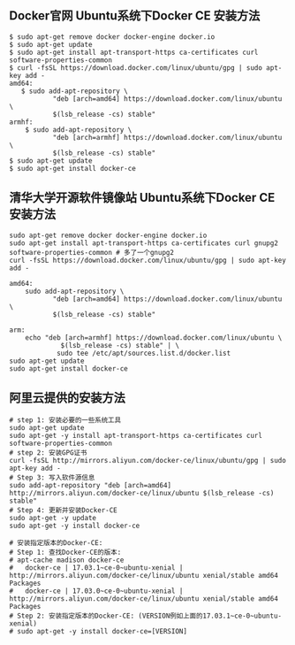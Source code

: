 ## Docker官网 Ubuntu系统下Docker CE 安装方法
    $ sudo apt-get remove docker docker-engine docker.io
    $ sudo apt-get update
    $ sudo apt-get install apt-transport-https ca-certificates curl software-properties-common
    $ curl -fsSL https://download.docker.com/linux/ubuntu/gpg | sudo apt-key add -
    amd64:
       $ sudo add-apt-repository \
               "deb [arch=amd64] https://download.docker.com/linux/ubuntu \
               $(lsb_release -cs) stable"
    armhf:
        $ sudo add-apt-repository \
               "deb [arch=armhf] https://download.docker.com/linux/ubuntu \
               $(lsb_release -cs) stable"
    $ sudo apt-get update
    $ sudo apt-get install docker-ce

## 清华大学开源软件镜像站 Ubuntu系统下Docker CE 安装方法
    sudo apt-get remove docker docker-engine docker.io
    sudo apt-get install apt-transport-https ca-certificates curl gnupg2 software-properties-common # 多了一个gnupg2
    curl -fsSL https://download.docker.com/linux/ubuntu/gpg | sudo apt-key add -
 
    amd64:
        sudo add-apt-repository \
               "deb [arch=amd64] https://download.docker.com/linux/ubuntu \
               $(lsb_release -cs) stable"
    
    arm:
        echo "deb [arch=armhf] https://download.docker.com/linux/ubuntu \
                 $(lsb_release -cs) stable" | \
                sudo tee /etc/apt/sources.list.d/docker.list
    sudo apt-get update
    sudo apt-get install docker-ce

## 阿里云提供的安装方法
    # step 1: 安装必要的一些系统工具
    sudo apt-get update
    sudo apt-get -y install apt-transport-https ca-certificates curl software-properties-common
    # step 2: 安装GPG证书
    curl -fsSL http://mirrors.aliyun.com/docker-ce/linux/ubuntu/gpg | sudo apt-key add -
    # Step 3: 写入软件源信息
    sudo add-apt-repository "deb [arch=amd64] http://mirrors.aliyun.com/docker-ce/linux/ubuntu $(lsb_release -cs) stable"
    # Step 4: 更新并安装Docker-CE
    sudo apt-get -y update
    sudo apt-get -y install docker-ce

    # 安装指定版本的Docker-CE:
    # Step 1: 查找Docker-CE的版本:
    # apt-cache madison docker-ce
    #   docker-ce | 17.03.1~ce-0~ubuntu-xenial | http://mirrors.aliyun.com/docker-ce/linux/ubuntu xenial/stable amd64 Packages
    #   docker-ce | 17.03.0~ce-0~ubuntu-xenial | http://mirrors.aliyun.com/docker-ce/linux/ubuntu xenial/stable amd64 Packages
    # Step 2: 安装指定版本的Docker-CE: (VERSION例如上面的17.03.1~ce-0~ubuntu-xenial)
    # sudo apt-get -y install docker-ce=[VERSION]